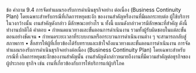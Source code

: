 ข้อ
คำถาม
9.4 การจัดทำแผนรองรับการดำเนินธุรกิจอย่าง
ต่อเนื่อง (Business Continuity Plan)
โดยเฉพาะสําหรับกรณีที่เกิดการหยุดชะงัก
ของงานสําคัญหรืองานที่มีผลกระทบต่อ
ผู้ใช้บริการในวงกว้างนั้น งานสำคัญดังกล่าว
มีลักษณะอย่างไร
น
ทั้งนี้ แผนดังกล่าวควรมีลักษณะที่สำคัญ ดังนี้
ทํางานปกติได้
คําตอบ
• กำหนดแนวทางและขั้นตอนการดำเนินงาน รวมทั้งผู้รับผิดชอบในแต่ละขั้นตอนอย่างชัดเจน
• กำหนดระยะเวลาที่ระบบงานหรือกระบวนการดำเนินงานต่าง ๆ จะสามารถกลับสู่สภาพการ
• สื่อสารให้ผู้ที่เกี่ยวข้องได้รับทราบและเข้าใจถึงแนวทางและขั้นตอนการดำเนินงาน
การจัดทําแผนรองรับการดำเนินธุรกิจอย่างต่อเนื่อง (Business Continuity Plan) โดยเฉพาะสำหรับกรณีที่
เกิดการหยุดชะงักของงานสำคัญนั้น งานสำคัญดังกล่าวหมายถึงงานที่มีความสำคัญต่อธุรกิจของผู้ประกอบ
ธุรกิจ เช่น งานที่เกี่ยวข้องกับการให้บริการแก่ผู้บริโภค
